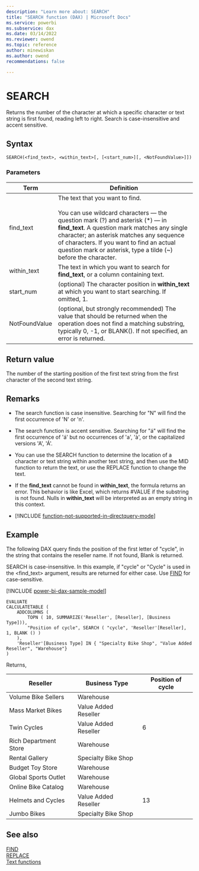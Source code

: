 ```yaml
---
description: "Learn more about: SEARCH"
title: "SEARCH function (DAX) | Microsoft Docs"
ms.service: powerbi 
ms.subservice: dax 
ms.date: 03/14/2022
ms.reviewer: owend
ms.topic: reference
author: minewiskan
ms.author: owend 
recommendations: false

---
```

# SEARCH

Returns the number of the character at which a specific character or text string is first found, reading left to right. Search is case-insensitive and accent sensitive.  
  
## Syntax  
  
```dax
SEARCH(<find_text>, <within_text>[, [<start_num>][, <NotFoundValue>]])  
```
  
### Parameters  
  
|Term|Definition|  
|--------|--------------|  
|find_text|The text that you want to find.<br /><br />You can use wildcard characters — the question mark (?) and asterisk (\*) — in **find_text**. A question mark matches any single character; an asterisk matches any sequence of characters. If you want to find an actual question mark or asterisk, type a tilde (~) before the character.|  
|within_text|The text in which you want to search for **find_text**, or a column containing text.|  
|start_num|(optional) The character position in **within_text** at which you want to start searching. If omitted, 1.|  
|NotFoundValue|(optional, but strongly recommended) The value that should be returned when the operation does not find a matching substring, typically 0, -1, or BLANK(). If not specified, an error is returned.|  
  
## Return value

The number of the starting position of the first text string from the first character of the second text string.  
  
## Remarks  
  
- The search function is case insensitive. Searching for "N" will find the first occurrence of 'N' or 'n'.  

- The search function is accent sensitive. Searching for "á" will find the first occurrence of 'á' but no occurrences of 'a', 'à', or the capitalized versions 'A', 'Á'.  

- You can use the SEARCH function to determine the location of a character or text string within another text string, and then use the MID function to return the text, or use the REPLACE function to change the text.  

- If the **find_text** cannot be found in **within_text**, the formula returns an error. This behavior is like Excel, which returns #VALUE if the substring is not found. Nulls in **within_text** will be interpreted as an empty string in this context.  
  
- [!INCLUDE [function-not-supported-in-directquery-mode](includes/function-not-supported-in-directquery-mode.md)]

## Example

The following DAX query finds the position of the first letter of "cycle", in the string that contains the reseller name. If not found, Blank is returned.

SEARCH is case-insensitive. In this example, if "cycle" or "Cycle" is used in the \<find_text> argument, results are returned for either case. Use [FIND](FIND-function-dax.md) for case-sensitive.

[!INCLUDE [power-bi-dax-sample-model](includes/power-bi-dax-sample-model.md)]
  
```dax
EVALUATE
CALCULATETABLE (
    ADDCOLUMNS (
        TOPN ( 10, SUMMARIZE('Reseller', [Reseller], [Business Type])),
        "Position of cycle", SEARCH ( "cycle", 'Reseller'[Reseller], 1, BLANK () )
    ),
    'Reseller'[Business Type] IN { "Specialty Bike Shop", "Value Added Reseller", "Warehouse"}
)
```

Returns,  

|Reseller  |Business Type | Position of cycle |
|---------|---------|---------|
|Volume Bike Sellers    |Warehouse|        |
|Mass Market Bikes     |Value Added Reseller|         |
|Twin Cycles     |Value Added Reseller|     6    |
|Rich Department Store     |Warehouse|         |
|Rental Gallery     |Specialty Bike Shop|         |
|Budget Toy Store     |Warehouse|         |
|Global Sports Outlet     |Warehouse|         |
|Online Bike Catalog     |Warehouse|         |
|Helmets and Cycles     |Value Added Reseller|    13     |
|Jumbo Bikes     |Specialty Bike Shop|         |

## See also

[FIND](find-function-dax.md)  
[REPLACE](replace-function-dax.md)  
[Text functions](text-functions-dax.md)  

